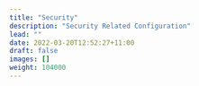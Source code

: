 ```yaml
---
title: "Security"
description: "Security Related Configuration"
lead: ""
date: 2022-03-20T12:52:27+11:00
draft: false
images: []
weight: 104000
---
```

